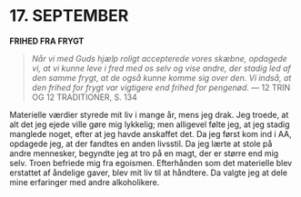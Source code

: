 # 17. SEPTEMBER

**FRIHED FRA FRYGT**

> *Når vi med Guds hjælp roligt accepterede vores skæbne, opdagede vi, at vi kunne leve i fred med os selv og vise andre, der stadig led af den samme frygt, at de også kunne komme sig over den. Vi indså, at den frihed for frygt var vigtigere end frihed for pengenød.*
> — 12 TRIN OG 12 TRADITIONER, S. 134

Materielle værdier styrede mit liv i mange år, mens jeg drak. Jeg troede, at alt det jeg ejede ville gøre mig lykkelig; men alligevel følte jeg, at jeg stadig manglede noget, efter at jeg havde anskaffet det. Da jeg først kom ind i AA, opdagede jeg, at der fandtes en anden livsstil. Da jeg lærte at stole på andre mennesker, begyndte jeg at tro på en magt, der er større end mig selv. Troen befriede mig fra egoismen. Efterhånden som det materielle blev erstattet af åndelige gaver, blev mit liv til at håndtere. Da valgte jeg at dele mine erfaringer med andre alkoholikere.
